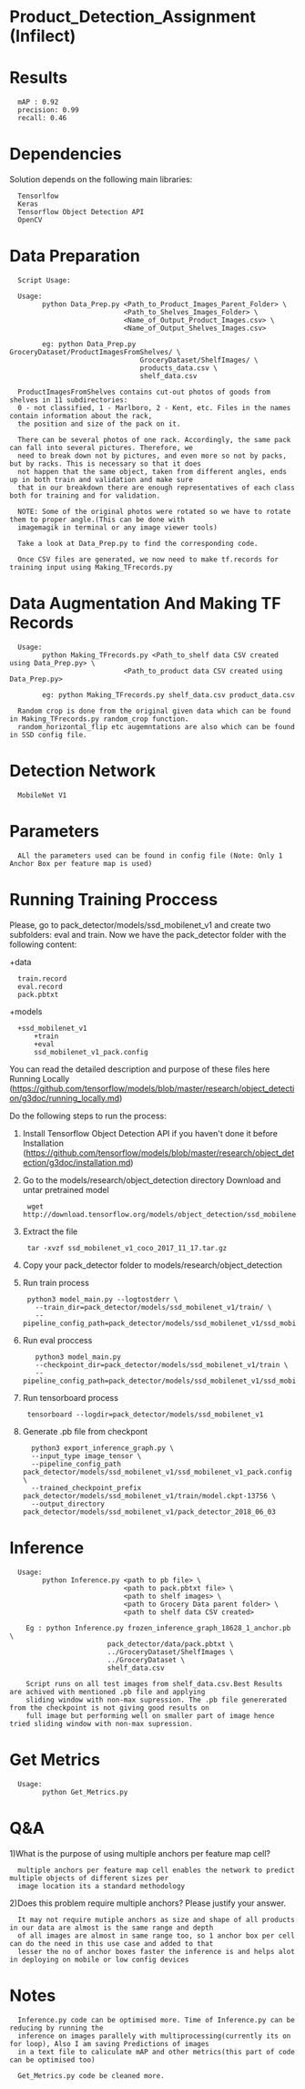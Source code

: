 # Product_Detection_Assignment (Infilect)

# Results
      
      mAP : 0.92
      precision: 0.99
      recall: 0.46

# Dependencies

Solution depends on the following main libraries:

      Tensorlfow
      Keras
      Tensorflow Object Detection API
      OpenCV

# Data Preparation
      
      Script Usage:
      
      Usage:
            python Data_Prep.py <Path_to_Product_Images_Parent_Folder> \
                                <Path_to_Shelves_Images_Folder> \
                                <Name_of_Output_Product_Images.csv> \
                                <Name_of_Output_Shelves_Images.csv>
                                
            eg: python Data_Prep.py GroceryDataset/ProductImagesFromShelves/ \
                                    GroceryDataset/ShelfImages/ \
                                    products_data.csv \
                                    shelf_data.csv

      ProductImagesFromShelves contains cut-out photos of goods from shelves in 11 subdirectories: 
      0 - not classified, 1 - Marlboro, 2 - Kent, etc. Files in the names contain information about the rack, 
      the position and size of the pack on it.
      
      There can be several photos of one rack. Accordingly, the same pack can fall into several pictures. Therefore, we
      need to break down not by pictures, and even more so not by packs, but by racks. This is necessary so that it does
      not happen that the same object, taken from different angles, ends up in both train and validation and make sure
      that in our breakdown there are enough representatives of each class both for training and for validation.
      
      NOTE: Some of the original photos were rotated so we have to rotate them to proper angle.(This can be done with
      imagemagik in terminal or any image viewer tools)
      
      Take a look at Data_Prep.py to find the corresponding code.
      
      Once CSV files are generated, we now need to make tf.records for training input using Making_TFrecords.py
      
# Data Augmentation And Making TF Records

      Usage:
            python Making_TFrecords.py <Path_to_shelf data CSV created using Data_Prep.py> \
                                <Path_to_product data CSV created using Data_Prep.py>
                                
            eg: python Making_TFrecords.py shelf_data.csv product_data.csv
      
      Random crop is done from the original given data which can be found in Making_TFrecords.py random_crop function.
      random_horizontal_flip etc augemntations are also which can be found in SSD config file.
      
# Detection Network
      
      MobileNet V1

# Parameters
      
      ALl the parameters used can be found in config file (Note: Only 1 Anchor Box per feature map is used)
      
# Running Training Proccess

Please, go to pack_detector/models/ssd_mobilenet_v1 and create two subfolders: eval and train. Now we have the pack_detector folder with the following content:

+data

      train.record
      eval.record
      pack.pbtxt
      
+models

      +ssd_mobilenet_v1
          +train
          +eval
          ssd_mobilenet_v1_pack.config
          
You can read the detailed description and purpose of these files here Running Locally (https://github.com/tensorflow/models/blob/master/research/object_detection/g3doc/running_locally.md)

Do the following steps to run the process:

1) Install Tensorflow Object Detection API if you haven't done it before Installation
   (https://github.com/tensorflow/models/blob/master/research/object_detection/g3doc/installation.md)

2) Go to the models/research/object_detection directory Download and untar pretrained model
        
        wget http://download.tensorflow.org/models/object_detection/ssd_mobilenet_v1_coco_2017_11_17.tar.gz
   
3) Extract the file
        
        tar -xvzf ssd_mobilenet_v1_coco_2017_11_17.tar.gz

4) Copy your pack_detector folder to models/research/object_detection

5) Run train process

        python3 model_main.py --logtostderr \
          --train_dir=pack_detector/models/ssd_mobilenet_v1/train/ \
          --pipeline_config_path=pack_detector/models/ssd_mobilenet_v1/ssd_mobilenet_v1_pack.config
          
6) Run eval proccess

          python3 model_main.py
          --checkpoint_dir=pack_detector/models/ssd_mobilenet_v1/train \
          --pipeline_config_path=pack_detector/models/ssd_mobilenet_v1/ssd_mobilenet_v1_pack.config

7) Run tensorboard process

        tensorboard --logdir=pack_detector/models/ssd_mobilenet_v1

8) Generate .pb file from checkpont
         
         python3 export_inference_graph.py \
         --input_type image_tensor \
         --pipeline_config_path pack_detector/models/ssd_mobilenet_v1/ssd_mobilenet_v1_pack.config \
         --trained_checkpoint_prefix pack_detector/models/ssd_mobilenet_v1/train/model.ckpt-13756 \
         --output_directory pack_detector/models/ssd_mobilenet_v1/pack_detector_2018_06_03

# Inference 
      
      Usage:
            python Inference.py <path to pb file> \
                                <path to pack.pbtxt file> \
                                <path to shelf images> \
                                <path to Grocery Data parent folder> \
                                <path to shelf data CSV created>
        
        Eg : python Inference.py frozen_inference_graph_18628_1_anchor.pb \
                            pack_detector/data/pack.pbtxt \
                            ../GroceryDataset/ShelfImages \
                            ../GroceryDataset \
                            shelf_data.csv
                            
        Script runs on all test images from shelf_data.csv.Best Results are achived with mentioned .pb file and applying
        sliding window with non-max supression. The .pb file genererated from the checkpoint is not giving good results on
        full image but performing well on smaller part of image hence tried sliding window with non-max supression.

# Get Metrics 
      Usage:
            python Get_Metrics.py
            
            
# Q&A

1)What is the purpose of using multiple anchors per feature map cell?

      multiple anchors per feature map cell enables the network to predict multiple objects of different sizes per
      image location its a standard methodology
      
2)Does this problem require multiple anchors? Please justify your answer.

      It may not require mutiple anchors as size and shape of all products in our data are almost is the same range and depth
      of all images are almost in same range too, so 1 anchor box per cell can do the need in this use case and added to that
      lesser the no of anchor boxes faster the inference is and helps alot in deploying on mobile or low config devices
      
# Notes

      Inference.py code can be optimised more. Time of Inference.py can be reducing by running the 
      inference on images parallely with multiprocessing(currently its on for loop), Also I am saving Predictions of images
      in a text file to caliculate mAP and other metrics(this part of code can be optimised too) 
      
      Get_Metrics.py code be cleaned more.
      
      
